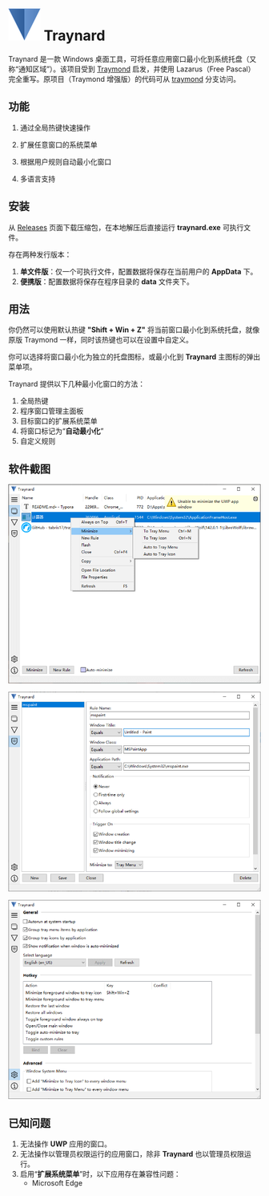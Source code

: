 # ![Traynard](../assets/logo.png) Traynard

Traynard 是一款 Windows 桌面工具，可将任意应用窗口最小化到系统托盘（又称“通知区域”）。该项目受到 [Traymond](https://github.com/fcFn/traymond) 启发，并使用 Lazarus（Free Pascal）完全重写。原项目（Traymond 增强版）的代码可从 [traymond](https://github.com/tabris17/traynard/tree/traymond) 分支访问。

## 功能

1. 通过全局热键快速操作

2. 扩展任意窗口的系统菜单

3. 根据用户规则自动最小化窗口

4. 多语言支持


## 安装

从 [Releases](https://github.com/tabris17/traynard/releases/latest) 页面下载压缩包，在本地解压后直接运行 **traynard.exe** 可执行文件。

存在两种发行版本：

1. **单文件版**：仅一个可执行文件，配置数据将保存在当前用户的 **AppData** 下。
2. **便携版**：配置数据将保存在程序目录的 **data** 文件夹下。

## 用法

你仍然可以使用默认热键 **"Shift + Win + Z"** 将当前窗口最小化到系统托盘，就像原版 Traymond 一样，同时该热键也可以在设置中自定义。

你可以选择将窗口最小化为独立的托盘图标，或最小化到 **Traynard** 主图标的弹出菜单项。

Traynard 提供以下几种最小化窗口的方法：

1. 全局热键
2. 程序窗口管理主面板
3. 目标窗口的扩展系统菜单
4. 将窗口标记为“**自动最小化**”
5. 自定义规则

## 软件截图

![Main](screenshot-main.png)

![Rules](screenshot-rules.png)

![Options](screenshot-options.png)

## 已知问题

1. 无法操作 **UWP** 应用的窗口。
2. 无法操作以管理员权限运行的应用窗口，除非 **Traynard** 也以管理员权限运行。
3. 启用“**扩展系统菜单**”时，以下应用存在兼容性问题：
   - Microsoft Edge

